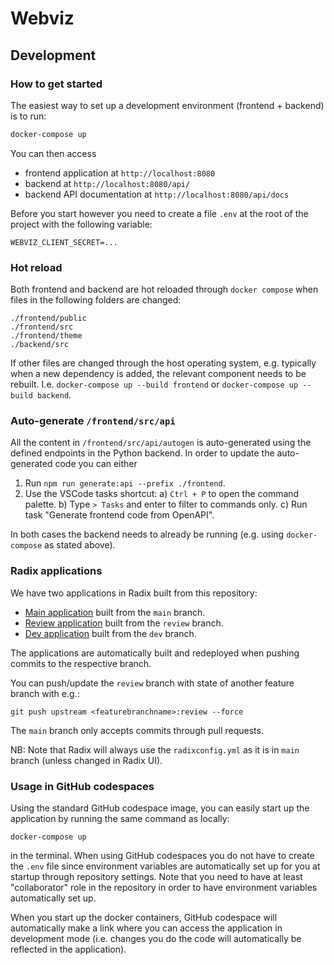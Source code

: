 # Webviz

## Development

### How to get started

The easiest way to set up a development environment (frontend + backend) is to run:

```bash
docker-compose up
```

You can then access

- frontend application at `http://localhost:8080`
- backend at `http://localhost:8080/api/`
- backend API documentation at `http://localhost:8080/api/docs`

Before you start however you need to create a file `.env` at the root of the project
with the following variable:

```
WEBVIZ_CLIENT_SECRET=...
```

### Hot reload

Both frontend and backend are hot reloaded through `docker compose` when files
in the following folders are changed:

```
./frontend/public
./frontend/src
./frontend/theme
./backend/src
```

If other files are changed through the host operating system,
e.g. typically when a new dependency is added, the relevant component needs to be rebuilt. I.e.
`docker-compose up --build frontend` or `docker-compose up --build backend`.

### Auto-generate `/frontend/src/api`

All the content in `/frontend/src/api/autogen` is auto-generated using the defined endpoints
in the Python backend. In order to update the auto-generated code you can either

1. Run `npm run generate:api --prefix ./frontend`.
2. Use the VSCode tasks shortcut:
   a) `Ctrl + P` to open the command palette.
   b) Type `> Tasks` and enter to filter to commands only.
   c) Run task "Generate frontend code from OpenAPI".

In both cases the backend needs to already be running (e.g. using `docker-compose`
as stated above).

### Radix applications

We have two applications in Radix built from this repository:

- [Main application](https://webviz.app.c2.radix.equinor.com/) built from the `main` branch.
- [Review application](https://frontend-webviz-review.c2.radix.equinor.com/) built from the `review` branch.
- [Dev application](https://frontend-webviz-dev.c2.radix.equinor.com/) built from the `dev` branch.

The applications are automatically built and redeployed when pushing commits to the respective branch.

You can push/update the `review` branch with state of another feature branch with e.g.:

```
git push upstream <featurebranchname>:review --force
```

The `main` branch only accepts commits through pull requests.

NB: Note that Radix will always use the `radixconfig.yml` as it is in `main` branch (unless changed in Radix UI).

### Usage in GitHub codespaces

Using the standard GitHub codespace image, you can easily start up the application by running
the same command as locally:

```
docker-compose up
```

in the terminal. When using GitHub codespaces you do not have to create the `.env` file since
environment variables are automatically set up for you at startup through repository settings.
Note that you need to have at least "collaborator" role in the repository in order to have
environment variables automatically set up.

When you start up the docker containers, GitHub codespace will automatically make a link where
you can access the application in development mode (i.e. changes you do the code will automatically
be reflected in the application).
